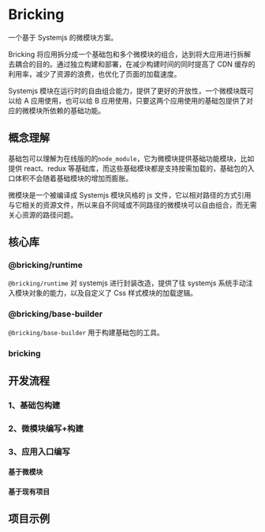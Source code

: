 # Bricking

一个基于 Systemjs 的微模块方案。

Bricking 将应用拆分成一个基础包和多个微模块的组合，达到将大应用进行拆解去耦合的目的。通过独立构建和部署，在减少构建时间的同时提高了 CDN 缓存的利用率，减少了资源的浪费，也优化了页面的加载速度。

Systemjs 模块在运行时的自由组合能力，提供了更好的开放性，一个微模块既可以给 A 应用使用，也可以给 B 应用使用，只要这两个应用使用的基础包提供了对应的微模块所依赖的基础功能。

## 概念理解

基础包可以理解为在线版的的`node_module`，它为微模块提供基础功能模块，比如提供 react、redux 等基础库，而这些基础模块都是支持按需加载的，基础包的入口体积不会随着基础模块的增加而膨胀。

微模块是一个被编译成 Systemjs 模块风格的 js 文件，它以相对路径的方式引用与它相关的资源文件，所以来自不同域或不同路径的微模块可以自由组合，而无需关心资源的路径问题。

## 核心库

### @bricking/runtime

`@bricking/runtime` 对 systemjs 进行封装改造，提供了往 systemjs 系统手动注入模块对象的能力，以及自定义了 Css 样式模块的加载逻辑。

### @bricking/base-builder

`@bricking/base-builder` 用于构建基础包的工具。

### bricking

## 开发流程

### 1、基础包构建

### 2、微模块编写+构建

### 3、应用入口编写

#### 基于微模块
#### 基于现有项目


## 项目示例


